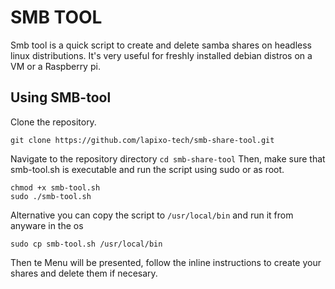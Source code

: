 # SMB TOOL 

Smb tool is a quick script to create and delete samba shares on headless linux distributions. It's very useful for freshly installed debian distros on a VM or a Raspberry pi. 

## Using SMB-tool

Clone the repository. 

````
git clone https://github.com/lapixo-tech/smb-share-tool.git

````
Navigate to the repository directory `cd smb-share-tool`
Then, make sure that smb-tool.sh is executable and run the script using sudo or as root. 

```
chmod +x smb-tool.sh
sudo ./smb-tool.sh
```

Alternative you can copy the script to `/usr/local/bin` and run it from anyware in the os

```
sudo cp smb-tool.sh /usr/local/bin
```

Then te Menu will be presented, follow the inline instructions to create your shares and delete them if necesary. 


